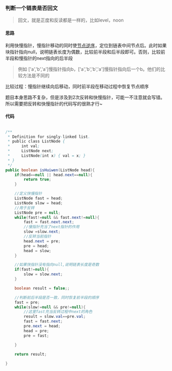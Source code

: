 ### 判断一个链表是否回文
> 回文，就是正度和反读都是一样的，比如level，noon

#### 思路
利用快慢指针，慢指针移动的同时使[节点逆序](链表反转.md)，定位到链表中间节点后。此时如果块指针指向null，说明链表长度为偶数，比较前半段和后半段即可。否则，比较前半段和慢指针的next指向的后半段
> 例如 ['a','b','a']慢指针指向b，['a','b','b','a']慢指针指向后一个b。他们的比较方法是不同的

比较过程：慢指针继续向后移动，同时前半段在移动过程中恢复节点顺序

题目本身思路不复杂，但是涉及到2次反转和快慢指针，可能一不注意就会写错。所以需要把反转和快慢指针的代码写的很熟才行~


#### 代码
```java

/**
 * Definition for singly-linked list.
 * public class ListNode {
 *     int val;
 *     ListNode next;
 *     ListNode(int x) { val = x; }
 * }
 */
public boolean isHuiwen(ListNode head){
    if(head==null || head.next==null){
        return true;
    }

    //定义快慢指针
    ListNode fast = head;
    ListNode slow = head;
    //用于反转
    ListNode pre = null;
    while(fast!=null && fast.next!=null){
        fast = fast.next.next; 
        //慢指针充当了next指针的作用
        slow =slow.next;
        //反转当前指针
        head.next = pre;
        pre = head;
        head = slow;
    }

    //如果快指针没有指向null,说明链表长度是奇数
    if(fast!=null){
        slow = slow.next;
    }

    boolean result = false;;

    //判断前后半段是否一致，同时恢复前半段的顺序
    fast = pre;
    while(slow!=null && pre!=null){
        //这里fast充当反转过程中next的角色
        result = slow.val==pre.val;
        fast = fast.next;
        pre.next = head;
        head = pre;
        pre = fast;

    }

    return result;
        
}

```
